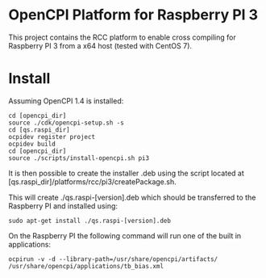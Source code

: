 # OpenCPI Platform for Raspberry PI 3

This project contains the RCC platform to enable cross compiling for Raspberry PI 3 from a x64 host (tested with CentOS 7).

# Install

Assuming OpenCPI 1.4 is installed:

```
cd [opencpi_dir]
source ./cdk/opencpi-setup.sh -s
cd [qs.raspi_dir]
ocpidev register project
ocpidev build
cd [opencpi_dir]
source ./scripts/install-opencpi.sh pi3
```

It is then possible to create the installer .deb using the script located at [qs.raspi\_dir]/platforms/rcc/pi3/createPackage.sh.

This will create ./qs.raspi-[version].deb which should be transferred to the Raspberry PI and installed using:

```
sudo apt-get install ./qs.raspi-[version].deb
```

On the Raspberry PI the following command will run one of the built in applications:

```
ocpirun -v -d --library-path=/usr/share/opencpi/artifacts/ /usr/share/opencpi/applications/tb_bias.xml
```

